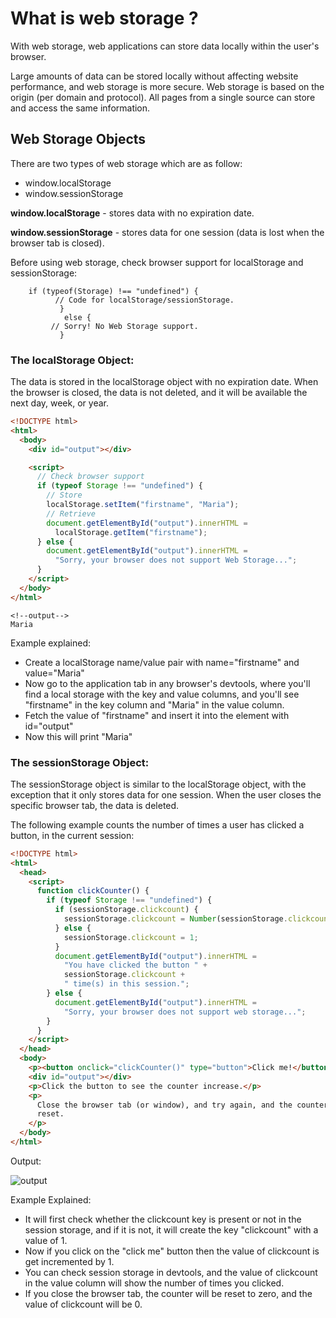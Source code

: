 # What is web storage ?

With web storage, web applications can store data locally within the user's browser.

Large amounts of data can be stored locally without affecting website performance, and web storage is more secure. Web storage is based on the origin (per domain and protocol). All pages from a single source can store and access the same information.

## Web Storage Objects

There are two types of web storage which are as follow:

- window.localStorage
- window.sessionStorage

**window.localStorage** - stores data with no expiration date.

**window.sessionStorage** - stores data for one session (data is lost when the browser tab is closed).

Before using web storage, check browser support for localStorage and sessionStorage:

```
    if (typeof(Storage) !== "undefined") {
          // Code for localStorage/sessionStorage.
           }
            else {
         // Sorry! No Web Storage support.
           }
```

### The localStorage Object:

The data is stored in the localStorage object with no expiration date. When the browser is closed, the data is not deleted, and it will be available the next day, week, or year.

```html
<!DOCTYPE html>
<html>
  <body>
    <div id="output"></div>

    <script>
      // Check browser support
      if (typeof Storage !== "undefined") {
        // Store
        localStorage.setItem("firstname", "Maria");
        // Retrieve
        document.getElementById("output").innerHTML =
          localStorage.getItem("firstname");
      } else {
        document.getElementById("output").innerHTML =
          "Sorry, your browser does not support Web Storage...";
      }
    </script>
  </body>
</html>
```
    <!--output-->
    Maria


Example explained:
- Create a localStorage name/value pair with name="firstname" and value="Maria"
- Now go to the application tab in any browser's devtools, where you'll find a local storage with the key and value columns, and you'll see "firstname" in the key column and "Maria" in the value column.
- Fetch the value of "firstname" and insert it into the element with id="output"
- Now this will print "Maria"

### The sessionStorage Object:

The sessionStorage object is similar to the localStorage object, with the exception that it only stores data for one session. When the user closes the specific browser tab, the data is deleted.

The following example counts the number of times a user has clicked a button, in the current session:

```html
<!DOCTYPE html>
<html>
  <head>
    <script>
      function clickCounter() {
        if (typeof Storage !== "undefined") {
          if (sessionStorage.clickcount) {
            sessionStorage.clickcount = Number(sessionStorage.clickcount) + 1;
          } else {
            sessionStorage.clickcount = 1;
          }
          document.getElementById("output").innerHTML =
            "You have clicked the button " +
            sessionStorage.clickcount +
            " time(s) in this session.";
        } else {
          document.getElementById("output").innerHTML =
            "Sorry, your browser does not support web storage...";
        }
      }
    </script>
  </head>
  <body>
    <p><button onclick="clickCounter()" type="button">Click me!</button></p>
    <div id="output"></div>
    <p>Click the button to see the counter increase.</p>
    <p>
      Close the browser tab (or window), and try again, and the counter is
      reset.
    </p>
  </body>
</html>
```

 Output:

 ![output](https://user-images.githubusercontent.com/55904928/137079262-7fa2b512-1873-4075-88eb-7c7c5bf12d13.jpeg)
 
 Example Explained:

 - It will first check whether the clickcount key is present or not in the session storage, and if it is not, it will create the key "clickcount" with a value of 1.
 - Now if you click on the "click me" button then the value of clickcount is get incremented by 1.
 - You can check session storage in devtools, and the value of clickcount in the value column will show the number of times you clicked.
 - If you close the browser tab, the counter will be reset to zero, and the value of clickcount will be 0.  
 